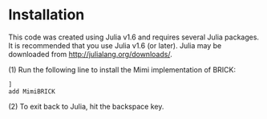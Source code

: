 # Installation

This code was created using Julia v1.6 and requires several Julia packages. It is recommended that you use Julia v1.6 (or later). Julia may be downloaded from http://julialang.org/downloads/.

(1) Run the following line to install the Mimi implementation of BRICK:

```
]
add MimiBRICK
```

(2) To exit back to Julia, hit the backspace key.

